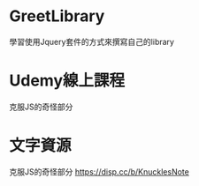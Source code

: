 # GreetLibrary
學習使用Jquery套件的方式來撰寫自己的library

# Udemy線上課程
克服JS的奇怪部分

# 文字資源
克服JS的奇怪部分
https://disp.cc/b/KnucklesNote
